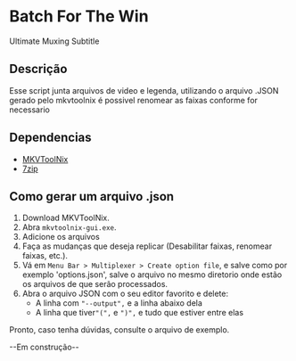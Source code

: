 # Batch For The Win

Ultimate Muxing Subtitle

## Descrição

Esse script junta arquivos de video e legenda, utilizando o arquivo .JSON gerado pelo mkvtoolnix é possivel renomear as faixas conforme for necessario

## Dependencias

- [MKVToolNix](https://www.fosshub.com/MKVToolNix.html)
- [7zip](https://www.7-zip.org/)

## Como gerar um arquivo .json

1. Download MKVToolNix.
2. Abra `mkvtoolnix-gui.exe`.
3. Adicione os arquivos
4. Faça as mudanças que deseja replicar (Desabilitar faixas, renomear faixas, etc.).
5. Vá em `Menu Bar > Multiplexer > Create option file`, e salve como por exemplo 'options.json', salve o arquivo no mesmo diretorio onde estão os arquivos de que serão processados.
6. Abra o arquivo JSON com o seu editor favorito e delete:
   - A linha com `"--output",` e a linha abaixo dela
   - A linha que tiver`"(",` e `")",` e tudo que estiver entre elas

 Pronto, caso tenha dúvidas, consulte o arquivo de exemplo.

--Em construção--

